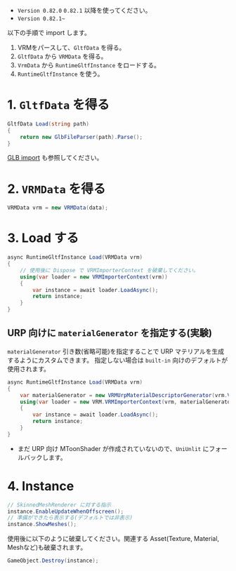 * `Version 0.82.0` `0.82.1` 以降を使ってください。
* `Version 0.82.1~`

以下の手順で import します。

1. VRMをパースして、`GltfData` を得る。
1. `GltfData` から `VRMData` を得る。
1. `VrmData` から `RuntimeGltfInstance` をロードする。
1. `RuntimeGltfInstance` を使う。

# 1. `GltfData` を得る

```cs
GltfData Load(string path)
{
    return new GlbFileParser(path).Parse();
}
```

[GLB import](../gltf/0_82_glb_import.md) も参照してください。

# 2. `VRMData` を得る

```cs
VRMData vrm = new VRMData(data);
```

# 3. Load する

```cs
async RuntimeGltfInstance Load(VRMData vrm)
{
    // 使用後に Dispose で VRMImporterContext を破棄してください。
    using(var loader = new VRMImporterContext(vrm))
    {
        var instance = await loader.LoadAsync();
        return instance;
    }
}
```

## URP 向けに `materialGenerator` を指定する(実験)

`materialGenerator` 引き数(省略可能)を指定することで URP マテリアルを生成するようにカスタムできます。
指定しない場合は `built-in` 向けのデフォルトが使用されます。

```cs
async RuntimeGltfInstance Load(VRMData vrm)
{
    var materialGenerator = new VRMUrpMaterialDescriptorGenerator(vrm.VrmExtension);
    using(var loader = new VRM.VRMImporterContext(vrm, materialGenerator: materialGenerator))
    {
        var instance = await loader.LoadAsync();
        return instance;
    }
}
```

* まだ URP 向け MToonShader が作成されていないので、`UniUnlit` にフォールバックします。

# 4. Instance

```cs
// SkinnedMeshRenderer に対する指示
instance.EnableUpdateWhenOffscreen();
// 準備ができたら表示する(デフォルトでは非表示)
instance.ShowMeshes();
```

使用後に以下のように破棄してください。関連する Asset(Texture, Material, Meshなど)も破棄されます。
```cs
GameObject.Destroy(instance);
```
